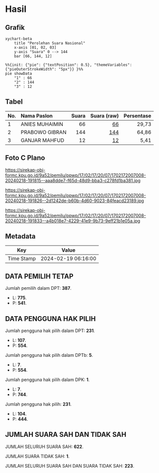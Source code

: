 # Hasil

## Grafik

```mermaid
xychart-beta
    title "Perolehan Suara Nasional"
    x-axis [01, 02, 03]
    y-axis "Suara" 0 --> 144
    bar [66, 144, 12]
```

```mermaid
%%{init: {"pie": {"textPosition": 0.5}, "themeVariables": {"pieOuterStrokeWidth": "5px"}} }%%
pie showData
    "1" : 66
    "2" : 144
    "3" : 12
```

## Tabel

| No. | Nama Paslon    | Suara | Suara (raw) | Persentase |
|:--- |:-------------- | -----:| -----------:| ----------:|
| 1   | ANIES MUHAIMIN | 66    | [66][p-1]   | 29,73      |
| 2   | PRABOWO GIBRAN | 144   | [144][p-2]  | 64,86      |
| 3   | GANJAR MAHFUD  | 12    | [12][p-3]   | 5,41       |


[p-1]: https://github.com/gigit-pemilu/pemilu-2024/blob/main/pilpres/hitung-suara/sub/17-bengkulu/sub/02-rejang-lebong/sub/17-curup-timur/sub/2007-air-meles-bawah/sub/008-tps/sub/paslon-1.txt
[p-2]: https://github.com/gigit-pemilu/pemilu-2024/blob/main/pilpres/hitung-suara/sub/17-bengkulu/sub/02-rejang-lebong/sub/17-curup-timur/sub/2007-air-meles-bawah/sub/008-tps/sub/paslon-2.txt
[p-3]: https://github.com/gigit-pemilu/pemilu-2024/blob/main/pilpres/hitung-suara/sub/17-bengkulu/sub/02-rejang-lebong/sub/17-curup-timur/sub/2007-air-meles-bawah/sub/008-tps/sub/paslon-3.txt

## Foto C Plano

https://sirekap-obj-formc.kpu.go.id/9a52/pemilu/ppwp/17/02/17/20/07/1702172007008-20240218-191815--aaa8dde7-f65d-48d9-bba3-c278fd1ba381.jpg

https://sirekap-obj-formc.kpu.go.id/9a52/pemilu/ppwp/17/02/17/20/07/1702172007008-20240218-191826--2d1242de-b60b-4d60-9023-84feacd23189.jpg

https://sirekap-obj-formc.kpu.go.id/9a52/pemilu/ppwp/17/02/17/20/07/1702172007008-20240218-191833--a4b018e7-4229-41e9-9b73-9eff21b1e05a.jpg


## Metadata

| Key        | Value               |
| ---------- | ------------------- |
| Time Stamp | 2024-02-19 06:16:00 |


## DATA PEMILIH TETAP

Jumlah pemilih dalam DPT: **387**.
 * L: **775**.
 * P: **541**.

## DATA PENGGUNA HAK PILIH

Jumlah pengguna hak pilih dalam DPT: **231**.
 * L: **107**.
 * P: **554**.

Jumlah pengguna hak pilih dalam DPTb: **5**.
 * L: **7**.
 * P: **554**.

Jumlah pengguna hak pilih dalam DPK: **1**.
 * L: **7**.
 * P: **744**.

Jumlah pengguna hak pilih: **231**.
 * L: **104**.
 * P: **444**.

## JUMLAH SUARA SAH DAN TIDAK SAH

JUMLAH SELURUH SUARA SAH: **622**.

JUMLAH SUARA TIDAK SAH: **1**.

JUMLAH SELURUH SUARA SAH DAN SUARA TIDAK SAH: **223**.



